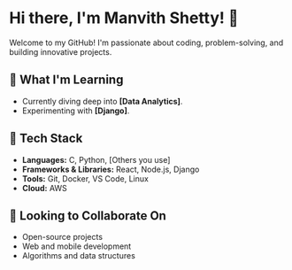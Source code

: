 # Hi there, I'm Manvith Shetty! 👋

Welcome to my GitHub! I'm passionate about coding, problem-solving, and building innovative projects.

## 🌱 What I'm Learning
- Currently diving deep into **[Data Analytics]**.
- Experimenting with **[Django]**.

## 🔧 Tech Stack
- **Languages:** C, Python, [Others you use]
- **Frameworks & Libraries:** React, Node.js, Django
- **Tools:** Git, Docker, VS Code, Linux
- **Cloud:** AWS

## 🤝 Looking to Collaborate On
- Open-source projects
- Web and mobile development
- Algorithms and data structures
